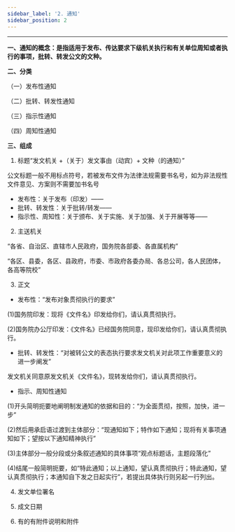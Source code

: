 ```yaml
---
sidebar_label: '2. 通知'
sidebar_position: 2
---
```


***

**一、通知的概念：是指适用于发布、传达要求下级机关执行和有关单位周知或者执行的事项，批转、转发公文的文种。**

**二、分类**

（一）发布性通知

（二）批转、转发性通知

（三）指示性通知

（四）周知性通知

**三、组成**

1. 标题“发文机关 +（关于）发文事由（动宾）+ 文种（的通知）”

公文标题一般不用标点符号，若被发布文件为法律法规需要书名号，如为非法规性文件意见、方案则不需要加书名号

- 发布性：关于发布（印发）——
- 批转、转发性：关于批转/转发——
- 指示性、周知性：关于颁布、关于实施、关于加强、关于开展等等——

2. 主送机关

“各省、自治区、直辖市人民政府，国务院各部委、各直属机构”

“各区、县委，各区、县政府，市委、市政府各委办局、各总公司，各人民团体，各高等院校”

3. 正文

- 发布性：“发布对象贯彻执行的要求”

(1)国务院印发：现将《文件名》印发给你们，请认真贯彻执行。

(2)国务院办公厅印发：《文件名》已经国务院同意，现印发给你们，请认真贯彻执行。

- 批转、转发性：“对被转公文的表态执行要求发文机关对此项工作重要意义的进一步阐发”

发文机关同意原发文机关《文件名》，现转发给你们，请认真贯彻执行。

- 指示、周知性通知

(1)开头简明扼要地阐明制发通知的依据和目的：“为全面贯彻，按照，加快，进一步”

(2)然后用承启语过渡到主体部分：“现通知如下；特作如下通知；现将有关事项通知如下；望按以下通知精神执行”

(3)主体部分一般分段或分条叙述通知的具体事项“观点标题话，主题段落化”

(4)结尾一般简明扼要，如“特此通知；以上通知，望认真贯彻执行；特此通知，望认真贯彻执行；本通知自下发之日起实行”，若提出具体执行则另起一行列出。

4. 发文单位署名

5. 成文日期

6. 有的有附件说明和附件
